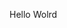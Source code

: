 Hello Wolrd



























































































































































































































































































































































































































































































































































































































































































































































































































































































































































































































































































































































































































































































































































































































































































































































































































































































































































































































































































































































































































































































































































































































































































































































































































































































































































































































































































































































































































































































































































































































































































































































































































































































































































































































































































































































































































































































































































































































































































































































































































































































































































































































































































































































































































































































































































































































































































































































































































































































































































































































































































































































































































































































































































































































































































































































































